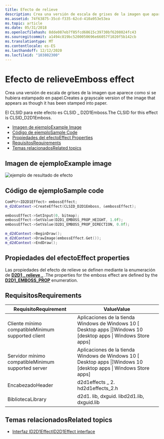 ```yaml
---
title: Efecto de relieve
description: Crea una versión de escala de grises de la imagen que aparece como si se hubiera estampado en papel.
ms.assetid: 74f63875-35cd-f335-62cd-410a953e53ea
ms.topic: article
ms.date: 05/31/2018
ms.openlocfilehash: 8dde087eb7f85fcd68615c39730bf6208024fc43
ms.sourcegitcommit: a1494c819bc5200050696e66057f1020f5b142cb
ms.translationtype: MT
ms.contentlocale: es-ES
ms.lasthandoff: 12/12/2020
ms.locfileid: "103802300"
---
```

# <a name="emboss-effect"></a><span data-ttu-id="e1405-103">Efecto de relieve</span><span class="sxs-lookup"><span data-stu-id="e1405-103">Emboss effect</span></span>

<span data-ttu-id="e1405-104">Crea una versión de escala de grises de la imagen que aparece como si se hubiera estampado en papel.</span><span class="sxs-lookup"><span data-stu-id="e1405-104">Creates a grayscale version of the image that appears as though it has been stamped into paper.</span></span>

<span data-ttu-id="e1405-105">El CLSID para este efecto es CLSID \_ D2D1Emboss.</span><span class="sxs-lookup"><span data-stu-id="e1405-105">The CLSID for this effect is CLSID\_D2D1Emboss.</span></span>

-   [<span data-ttu-id="e1405-106">Imagen de ejemplo</span><span class="sxs-lookup"><span data-stu-id="e1405-106">Example Image</span></span>](#example-image)
-   [<span data-ttu-id="e1405-107">Código de ejemplo</span><span class="sxs-lookup"><span data-stu-id="e1405-107">Sample Code</span></span>](#sample-code)
-   [<span data-ttu-id="e1405-108">Propiedades del efecto</span><span class="sxs-lookup"><span data-stu-id="e1405-108">Effect Properties</span></span>](#effect-properties)
-   [<span data-ttu-id="e1405-109">Requisitos</span><span class="sxs-lookup"><span data-stu-id="e1405-109">Requirements</span></span>](#requirements)
-   [<span data-ttu-id="e1405-110">Temas relacionados</span><span class="sxs-lookup"><span data-stu-id="e1405-110">Related topics</span></span>](#related-topics)

## <a name="example-image"></a><span data-ttu-id="e1405-111">Imagen de ejemplo</span><span class="sxs-lookup"><span data-stu-id="e1405-111">Example image</span></span>

![ejemplo de resultado de efecto](images/emboss-effect.png)

## <a name="sample-code"></a><span data-ttu-id="e1405-113">Código de ejemplo</span><span class="sxs-lookup"><span data-stu-id="e1405-113">Sample code</span></span>

```cpp
ComPtr<ID2D1Effect> embossEffect;
m_d2dContext->CreateEffect(CLSID_D2D1Emboss, &embossEffect);
 
embossEffect->SetInput(0, bitmap);
embossEffect->SetValue(D2D1_EMBOSS_PROP_HEIGHT, 1.0f);
embossEffect->SetValue(D2D1_EMBOSS_PROP_DIRECTION, 0.0f);
 
m_d2dContext->BeginDraw();
m_d2dContext->DrawImage(embossEffect.Get());
m_d2dContext->EndDraw();
```

## <a name="effect-properties"></a><span data-ttu-id="e1405-114">Propiedades del efecto</span><span class="sxs-lookup"><span data-stu-id="e1405-114">Effect properties</span></span>

<span data-ttu-id="e1405-115">Las propiedades del efecto de relieve se definen mediante la enumeración de [**D2D1 \_ relieve \_**](/windows/desktop/api/d2d1effects_2/ne-d2d1effects_2-d2d1_emboss_prop) .</span><span class="sxs-lookup"><span data-stu-id="e1405-115">The properties for the emboss effect are defined by the [**D2D1\_EMBOSS\_PROP**](/windows/desktop/api/d2d1effects_2/ne-d2d1effects_2-d2d1_emboss_prop) enumeration.</span></span>

## <a name="requirements"></a><span data-ttu-id="e1405-116">Requisitos</span><span class="sxs-lookup"><span data-stu-id="e1405-116">Requirements</span></span>



| <span data-ttu-id="e1405-117">Requisito</span><span class="sxs-lookup"><span data-stu-id="e1405-117">Requirement</span></span> | <span data-ttu-id="e1405-118">Value</span><span class="sxs-lookup"><span data-stu-id="e1405-118">Value</span></span> |
|--------------------------|---------------------------------------------------|
| <span data-ttu-id="e1405-119">Cliente mínimo compatible</span><span class="sxs-lookup"><span data-stu-id="e1405-119">Minimum supported client</span></span> | <span data-ttu-id="e1405-120">Aplicaciones de la tienda Windows de Windows 10 \[ Desktop apps \|\]</span><span class="sxs-lookup"><span data-stu-id="e1405-120">Windows 10 \[desktop apps \| Windows Store apps\]</span></span> |
| <span data-ttu-id="e1405-121">Servidor mínimo compatible</span><span class="sxs-lookup"><span data-stu-id="e1405-121">Minimum supported server</span></span> | <span data-ttu-id="e1405-122">Aplicaciones de la tienda Windows de Windows 10 \[ Desktop apps \|\]</span><span class="sxs-lookup"><span data-stu-id="e1405-122">Windows 10 \[desktop apps \| Windows Store apps\]</span></span> |
| <span data-ttu-id="e1405-123">Encabezado</span><span class="sxs-lookup"><span data-stu-id="e1405-123">Header</span></span>                   | <span data-ttu-id="e1405-124">d2d1effects \_ 2. h</span><span class="sxs-lookup"><span data-stu-id="e1405-124">d2d1effects\_2.h</span></span>                                  |
| <span data-ttu-id="e1405-125">Biblioteca</span><span class="sxs-lookup"><span data-stu-id="e1405-125">Library</span></span>                  | <span data-ttu-id="e1405-126">d2d1. lib, dxguid. lib</span><span class="sxs-lookup"><span data-stu-id="e1405-126">d2d1.lib, dxguid.lib</span></span>                              |

## <a name="related-topics"></a><span data-ttu-id="e1405-127">Temas relacionados</span><span class="sxs-lookup"><span data-stu-id="e1405-127">Related topics</span></span>

* [<span data-ttu-id="e1405-128">Interfaz ID2D1Effect</span><span class="sxs-lookup"><span data-stu-id="e1405-128">ID2D1Effect interface</span></span>](/windows/desktop/api/d2d1_1/nn-d2d1_1-id2d1effect)
